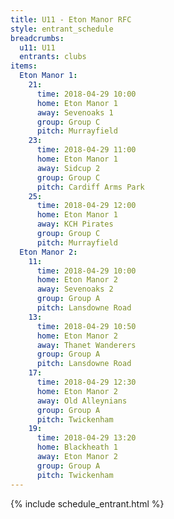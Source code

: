 ```yaml
---
title: U11 - Eton Manor RFC
style: entrant_schedule
breadcrumbs:
  u11: U11
  entrants: clubs
items:
  Eton Manor 1:
    21:
      time: 2018-04-29 10:00
      home: Eton Manor 1
      away: Sevenoaks 1
      group: Group C
      pitch: Murrayfield
    23:
      time: 2018-04-29 11:00
      home: Eton Manor 1
      away: Sidcup 2
      group: Group C
      pitch: Cardiff Arms Park
    25:
      time: 2018-04-29 12:00
      home: Eton Manor 1
      away: KCH Pirates
      group: Group C
      pitch: Murrayfield
  Eton Manor 2:
    11:
      time: 2018-04-29 10:00
      home: Eton Manor 2
      away: Sevenoaks 2
      group: Group A
      pitch: Lansdowne Road
    13:
      time: 2018-04-29 10:50
      home: Eton Manor 2
      away: Thanet Wanderers
      group: Group A
      pitch: Lansdowne Road
    17:
      time: 2018-04-29 12:30
      home: Eton Manor 2
      away: Old Alleynians
      group: Group A
      pitch: Twickenham
    19:
      time: 2018-04-29 13:20
      home: Blackheath 1
      away: Eton Manor 2
      group: Group A
      pitch: Twickenham
---
```


{% include schedule_entrant.html %}
